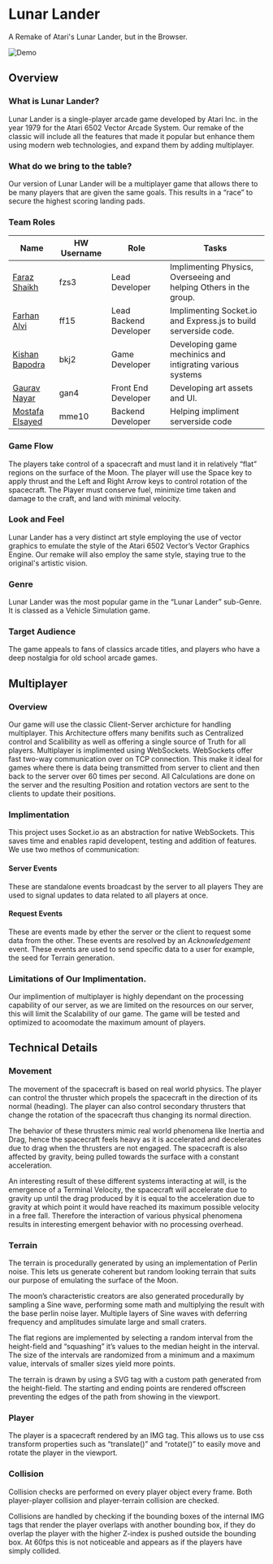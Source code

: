 # Lunar Lander
A Remake of Atari's Lunar Lander, but in the Browser.

![Demo](https://media.giphy.com/media/NdAZXuycS1uQflCOCB/giphy.gif)

## **Overview**
### What is Lunar Lander?
Lunar Lander is a single-player arcade game developed by Atari Inc. in the year 1979 for the Atari 6502 Vector Arcade System. Our remake of the classic will include all the features that made it popular but enhance them using modern web technologies, and expand them by adding multiplayer.
### What do we bring to the table?
Our version of Lunar Lander will be a multiplayer game that allows there to be many players that are given the same goals. This results in a “race” to secure the highest scoring landing pads.

### Team Roles
| Name  | HW Username  | Role  | Tasks |
|---|---|---|---|
| [Faraz Shaikh](https://github.com/farazzshaikh)  |   fzs3| Lead Developer  | Implimenting Physics, Overseeing and helping Others in the group. |
|  [Farhan Alvi](https://github.com/farhansolodev) |  ff15 | Lead Backend Developer  | Implimenting Socket.io and Express.js to build serverside code. |
|  [Kishan Bapodra](https://github.com/KishanBapodra) |  bkj2 | Game Developer  | Developing game mechinics and intigrating various systems |
|  [Gaurav Nayar](https://github.com/GauravNayar) |  gan4 | Front End Developer  | Developing art assets and UI. |
|  [Mostafa Elsayed](https://github.com/TheChosenSir) |  mme10 | Backend Developer  | Helping impliment serverside code |
### Game Flow
The players take control of a spacecraft and must land it in relatively “flat” regions on the surface of the Moon. The player will use the Space key to apply thrust and the Left and Right Arrow keys to control rotation of the spacecraft. The Player must conserve fuel, minimize time taken and damage to the craft, and land with minimal velocity.
### Look and Feel
Lunar Lander has a very distinct art style employing the use of vector graphics to emulate the style of the Atari 6502 Vector’s Vector Graphics Engine.
Our remake will also employ the same style, staying true to the original's artistic vision.
### Genre
Lunar Lander was the most popular game in the “Lunar Lander” sub-Genre. It is classed as a Vehicle Simulation game.
### Target Audience
The game appeals to fans of classics arcade titles, and players who have a deep nostalgia for old school arcade games.

## **Multiplayer**
### Overview
Our game will use the classic Client-Server archicture for handling multiplayer. This Architecture offers many benifits such as Centralized control and Scalibility as well as offering a single source of Truth for all players. Multiplayer is implimented using WebSockets. WebSockets offer fast two-way communication over on TCP connection. This make it ideal for games where there is data being transmitted from server to client and then back to the server over 60 times per second.
All Calculations are done on the server and the resulting Position and rotation vectors are sent to the clients to update their positions.
### Implimentation
This project uses Socket.io as an abstraction for native WebSockets. This saves time and enables rapid developent, testing and addition of features.
We use two methos of communication:
#### Server Events
These are standalone events broadcast by the server to all players They are used to signal updates to data related to all players at once.
#### Request Events
These are events made by ether the server or the client to request some data from the other. These events are resolved by an _Acknowledgement_ event. These events are used to send specific data to a user for example, the seed for Terrain generation.
### Limitations of Our Implimentation.
Our implimention of multiplayer is highly dependant on the processing capability of our server, as we are limited on the resources on our server, this will limit the Scalability of our game. The game will be tested and optimized to acoomodate the maximum amount of players.

## **Technical Details**
### Movement
The movement of the spacecraft is based on real world physics. The player can control the thruster which propels the spacecraft in the direction of its normal (heading). The player can also control secondary thrusters that change the rotation of the spacecraft thus changing its normal direction. 

The behavior of these thrusters mimic real world phenomena like Inertia and Drag, hence the spacecraft feels heavy as it is accelerated and decelerates due to drag when the thrusters are not engaged. The spacecraft is also affected by gravity, being pulled towards the surface with a constant acceleration.

An interesting result of these different systems interacting at will, is the emergence of a Terminal Velocity, the spacecraft will accelerate due to gravity up until the drag produced by it is equal to the acceleration due to gravity at which point it would have reached its maximum possible velocity in a free fall. Therefore the interaction of various physical phenomena results in interesting emergent behavior with no processing overhead.

### Terrain
The terrain is procedurally generated by using an implementation of Perlin noise. This lets us generate coherent but random looking terrain that suits our purpose of emulating the surface of the Moon.

The moon’s characteristic creators are also generated procedurally by sampling a Sine wave, performing some math and multiplying the result with the base perlin noise layer. Multiple layers of Sine waves with deferring frequency and amplitudes simulate large and small craters.

The flat regions are implemented by selecting a random interval from the height-field and “squashing” it’s values to the median height in the interval. The size of the intervals are randomized from a minimum and a maximum value, intervals of smaller sizes yield more points.

The terrain is drawn by using a SVG tag with a custom path generated from the height-field. The starting and ending points are rendered offscreen preventing the edges of the path from showing in the viewport.

### Player
The player is a spacecraft rendered by an IMG tag. This allows us to use css transform properties such as “translate()” and “rotate()” to easily move and rotate the player in the viewport.

###  Collision
Collision checks are performed on every player object every frame. Both player-player collision and player-terrain collision are checked.

Collisions are handled by checking if the bounding boxes of the internal IMG tags that render the player overlaps with another bounding box, if they do overlap the player with the higher Z-index is pushed outside the bounding box. At 60fps this is not noticeable and appears as if the players have simply collided.


